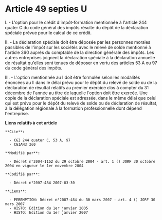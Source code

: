 # Article 49 septies U

I. - L'option pour le crédit d'impôt-formation mentionnée à l'article 244 quater C du code général des impôts résulte du
dépôt de la déclaration spéciale prévue pour le calcul de ce crédit.

II. - La déclaration spéciale doit être déposée par les personnes morales passibles de l'impôt sur les sociétés avec le
relevé de solde mentionné à l'article 360 auprès du comptable de la direction générale des impôts. Les autres entreprises
joignent la déclaration spéciale à la déclaration annuelle de résultat qu'elles sont tenues de déposer en vertu des articles
53 A ou 97 du code général des impôts.

III. - L'option mentionnée au I doit être formulée selon les modalités énoncées au II dans le délai prévu pour le dépôt du
relevé de solde ou de la déclaration de résultat relatifs au premier exercice clos à compter du 31 décembre de l'année au
titre de laquelle l'option doit être exercée. Une copie de la déclaration spéciale est adressée, dans le même délai que celui
qui est prévu pour le dépôt du relevé de solde ou de déclaration de résultat, à la délégation régionale à la formation
professionnelle dont dépend l'entreprise.

**Liens relatifs à cet article**

	**Cite**:

	  - CGI 244 quater C, 53 A, 97
	  - CGIAN3 360

	**Modifié par**:

	  - Décret n°2004-1152 du 29 octobre 2004 - art. 1 () JORF 30 octobre 2004 en vigueur le 1er novembre 2004

	**Codifié par**:

	  - Décret n°2007-484 2007-03-30

	**Liens**:

	  - PEREMPTION: Décret n°2007-484 du 30 mars 2007 - art. 4 () JORF 30 mars 2007
	  - HISTO: Edition du 1er janvier 2005
	  - HISTO: Edition du 1er janvier 2007
